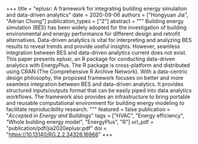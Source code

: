 +++
title = "eplusr: A framework for integrating building energy simulation and data-driven analytics"
date = 2020-09-06
authors = ["Hongyuan Jia", "Adrian Chong"]
publication_types = ["2"]
abstract = """
Building energy simulation (BES) has been widely adopted for the investigation
of building environmental and energy performance for different design and
retrofit alternatives. Data-driven analytics is vital for interpreting and
analyzing BES results to reveal trends and provide useful insights. However,
seamless integration between BES and data-driven analytics current does not
exist. This paper presents eplusr, an R package for conducting data-driven
analytics with EnergyPlus. The R package is cross-platform and distributed
using CRAN (The Comprehensive R Archive Network). With a data-centric design
philosophy, the proposed framework focuses on better and more seamless
integration between BES and data-driven analytics. It provides structured
inputs/outputs format that can be easily piped into data analytics workflows.
The framework also provides an infrastructure to bring portable and reusable
computational environment for building energy modeling to facilitate
reproducibility research.
"""
featured = false
publication = "*Accepted in Energy and Buildings*"
tags = ["HVAC", "Energy efficiency", "Whole building energy model", "EnergyPlus", "R"]
url_pdf = "publication/pdf/jia2020eplusr.pdf"
doi = "https://10.13140/RG.2.2.34326.16966"
+++

